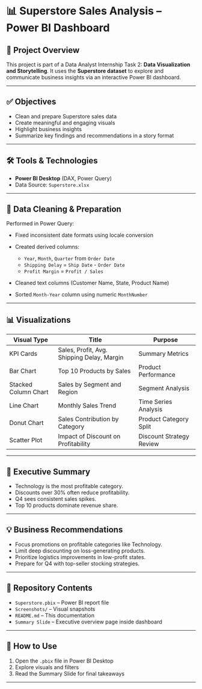 # 📊 Superstore Sales Analysis – Power BI Dashboard

## 📁 Project Overview

This project is part of a Data Analyst Internship Task 2: **Data Visualization and Storytelling**. It uses the **Superstore dataset** to explore and communicate business insights via an interactive Power BI dashboard.

---

## ✅ Objectives

* Clean and prepare Superstore sales data
* Create meaningful and engaging visuals
* Highlight business insights
* Summarize key findings and recommendations in a story format

---

## 🛠 Tools & Technologies

* **Power BI Desktop** (DAX, Power Query)
* Data Source: `Superstore.xlsx`

---

## 🧹 Data Cleaning & Preparation

Performed in Power Query:

* Fixed inconsistent date formats using locale conversion
* Created derived columns:

  * `Year`, `Month`, `Quarter` from `Order Date`
  * `Shipping Delay` = `Ship Date` - `Order Date`
  * `Profit Margin` = `Profit / Sales`
* Cleaned text columns (Customer Name, State, Product Name)
* Sorted `Month-Year` column using numeric `MonthNumber`

---

## 📊 Visualizations

| Visual Type          | Title                                      | Purpose                  |
| -------------------- | ------------------------------------------ | ------------------------ |
| KPI Cards            | Sales, Profit, Avg. Shipping Delay, Margin | Summary Metrics          |
| Bar Chart            | Top 10 Products by Sales                   | Product Performance      |
| Stacked Column Chart | Sales by Segment and Region                | Segment Analysis         |
| Line Chart           | Monthly Sales Trend                        | Time Series Analysis     |
| Donut Chart          | Sales Contribution by Category             | Product Category Split   |
| Scatter Plot         | Impact of Discount on Profitability        | Discount Strategy Review |

---

## 📖 Executive Summary

* Technology is the most profitable category.
* Discounts over 30% often reduce profitability.
* Q4 sees consistent sales spikes.
* Top 10 products dominate revenue share.

---

## 💡 Business Recommendations

* Focus promotions on profitable categories like Technology.
* Limit deep discounting on loss-generating products.
* Prioritize logistics improvements in low-profit states.
* Prepare for Q4 with top-seller stocking strategies.

---

## 📂 Repository Contents

* `Superstore.pbix` – Power BI report file
* `Screenshots/` – Visual snapshots
* `README.md` – This documentation
* `Summary Slide` – Executive overview page inside dashboard

---

## 🚀 How to Use

1. Open the `.pbix` file in Power BI Desktop
2. Explore visuals and filters
3. Read the Summary Slide for final takeaways

---
